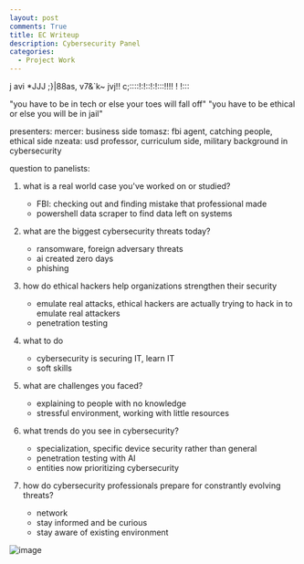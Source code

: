 ```yaml
---
layout: post
comments: True
title: EC Writeup
description: Cybersecurity Panel
categories:
  - Project Work
---
```


j avi *JJJ ;}|88as, v7&`k~ jvj!!
c;::::!:!::!:!:::!!!!   ! !:::

"you have to be in tech or else your toes will fall off"
"you have to be ethical or else you will be in jail"

presenters:
mercer: business side
tomasz: fbi agent, catching people, ethical side
nzeata: usd professor, curriculum side, military background in cybersecurity

question to panelists:
1. what is a real world case you've worked on or studied?
    - FBI: checking out and finding mistake that professional made
    - powershell data scraper to find data left on systems

2. what are the biggest cybersecurity threats today?
    - ransomware, foreign adversary threats
    - ai created zero days
    - phishing

3. how do ethical hackers help organizations strengthen their security
    - emulate real attacks, ethical hackers are actually trying to hack in to emulate real attackers
    - penetration testing

4. what to do
    - cybersecurity is securing IT, learn IT
    - soft skills

5. what are challenges you faced?
    - explaining to people with no knowledge
    - stressful environment, working with little resources

6. what trends do you see in cybersecurity?
    - specialization, specific device security rather than general
    - penetration testing with AI
    - entities now prioritizing cybersecurity

7. how do cybersecurity professionals prepare for constrantly evolving threats?
    - network
    - stay informed and be curious
    - stay aware of existing environment

![image](../../../images/100.jpg)